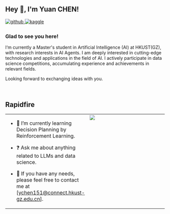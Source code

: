 ## Hey 👋, I'm Yuan CHEN!  
  

<a href="https://github.com/am4ever" target="_blank">
<img src=https://img.shields.io/badge/github-%2324292e.svg?&style=for-the-badge&logo=github&logoColor=white alt=github style="margin-bottom: 5px;" />
</a>
<a href="https://www.kaggle.com/YuanCHEN_AG" target="_blank">
<img src=https://img.shields.io/badge/kaggle-%2344BAE8.svg?&style=for-the-badge&logo=kaggle&logoColor=white alt=kaggle style="margin-bottom: 5px;" />
</a>  



### Glad to see you here!  
I‘m currently a Master's student in Artificial Intelligence (AI) at HKUST(GZ), with research interests in AI Agents. I am deeply interested in cutting-edge technologies and applications in the field of AI. I actively participate in data science competitions, accumulating experience and achievements in relevant fields. 

Looking forward to exchanging ideas with you.  
  

<br/>  


## Rapidfire  
<table><tr><td valign="top" width="50%">

- 🌱 I’m currently learning Decision Planning by Reinforcement Learning.  
  

- ❓ Ask me about anything related to LLMs and data science.  
  

- 🔭 If you have any needs, please feel free to contact me at [ychen151@connect.hkust-gz.edu.cn].  


</td><td valign="top" width="50%">

<img src="https://github-readme-stats.vercel.app/api/top-langs/?username=am4ever&hide_border=true&layout=compact" align="left" />

</td></tr></table>  

<br/>  
